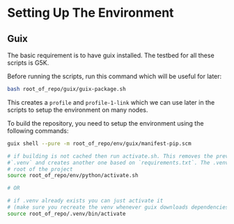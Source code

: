 # Setting Up The Environment 

## Guix
The basic requirement is to have guix installed. The testbed for all these scripts is G5K.

Before running the scripts, run this command which will be useful for later:

```bash
bash root_of_repo/guix/guix-package.sh
```
This creates a `profile` and `profile-1-link` which we can use later in the scripts to setup the environment on many nodes.

To build the repository, you need to setup the environment using the following commands:
```bash
guix shell --pure -m root_of_repo/env/guix/manifest-pip.scm

# if building is not cached then run activate.sh. This removes the previous 
#`.venv` and creates another one based on `requirements.txt`. The .venv is created in the 
# root of the project
source root_of_repo/env/python/activate.sh

# OR

# if .venv already exists you can just activate it 
# (make sure you recreate the venv whenever guix downloads dependencies again since the hash of packages might change)
source root_of_repo/.venv/bin/activate
```
